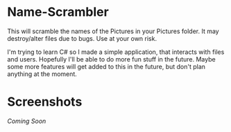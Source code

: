 # Name-Scrambler
This will scramble the names of the Pictures in your Pictures folder. It may destroy/alter files due to bugs. Use at your own risk. 

I'm trying to learn C# so I made a simple application, that interacts with files and users.
Hopefully I'll be able to do more fun stuff in the future.
Maybe some more features will get added to this in the future, but don't plan anything at the moment.



# Screenshots
_Coming Soon_
